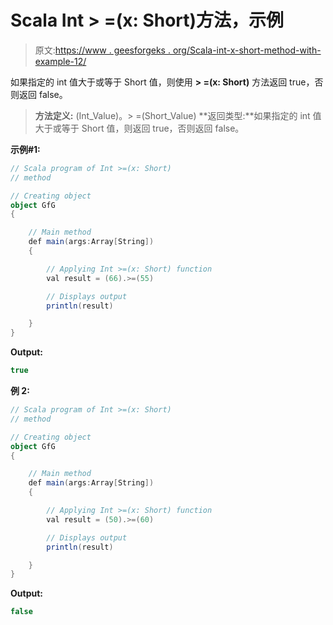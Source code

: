 # Scala Int > =(x: Short)方法，示例

> 原文:[https://www . geesforgeks . org/Scala-int-x-short-method-with-example-12/](https://www.geeksforgeeks.org/scala-int-x-short-method-with-example-12/)

如果指定的 int 值大于或等于 Short 值，则使用 **> =(x: Short)** 方法返回 true，否则返回 false。

> **方法定义:** (Int_Value)。> =(Short_Value)
> **返回类型:**如果指定的 int 值大于或等于 Short 值，则返回 true，否则返回 false。

**示例#1:**

```scala
// Scala program of Int >=(x: Short)
// method

// Creating object
object GfG
{ 

    // Main method
    def main(args:Array[String])
    {

        // Applying Int >=(x: Short) function
        val result = (66).>=(55)

        // Displays output
        println(result)

    }
} 
```

**Output:**

```scala
true

```

**例 2:**

```scala
// Scala program of Int >=(x: Short)
// method

// Creating object
object GfG
{ 

    // Main method
    def main(args:Array[String])
    {

        // Applying Int >=(x: Short) function
        val result = (50).>=(60)

        // Displays output
        println(result)

    }
} 
```

**Output:**

```scala
false

```